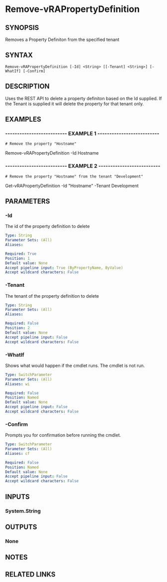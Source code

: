 # Remove-vRAPropertyDefinition

## SYNOPSIS
Removes a Property Definiton from the specified tenant

## SYNTAX

```
Remove-vRAPropertyDefinition [-Id] <String> [[-Tenant] <String>] [-WhatIf] [-Confirm]
```

## DESCRIPTION
Uses the REST API to delete a property definiton based on the Id supplied.
If the Tenant is supplied it will delete the property for that tenant only.

## EXAMPLES

### -------------------------- EXAMPLE 1 --------------------------
```
# Remove the property "Hostname"
```

Remove-vRAPropertyDefinition -Id Hostname

### -------------------------- EXAMPLE 2 --------------------------
```
# Remove the property "Hostname" from the tenant "Development"
```

Get-vRAPropertyDefinition -Id "Hostname" -Tenant Development

## PARAMETERS

### -Id
The id of the property definition to delete

```yaml
Type: String
Parameter Sets: (All)
Aliases: 

Required: True
Position: 1
Default value: None
Accept pipeline input: True (ByPropertyName, ByValue)
Accept wildcard characters: False
```

### -Tenant
The tenant of the property definition to delete

```yaml
Type: String
Parameter Sets: (All)
Aliases: 

Required: False
Position: 2
Default value: None
Accept pipeline input: False
Accept wildcard characters: False
```

### -WhatIf
Shows what would happen if the cmdlet runs.
The cmdlet is not run.

```yaml
Type: SwitchParameter
Parameter Sets: (All)
Aliases: wi

Required: False
Position: Named
Default value: None
Accept pipeline input: False
Accept wildcard characters: False
```

### -Confirm
Prompts you for confirmation before running the cmdlet.

```yaml
Type: SwitchParameter
Parameter Sets: (All)
Aliases: cf

Required: False
Position: Named
Default value: None
Accept pipeline input: False
Accept wildcard characters: False
```

## INPUTS

### System.String

## OUTPUTS

### None

## NOTES

## RELATED LINKS


